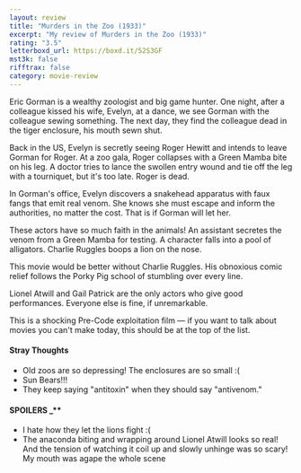 ```yaml
---
layout: review
title: "Murders in the Zoo (1933)"
excerpt: "My review of Murders in the Zoo (1933)"
rating: "3.5"
letterboxd_url: https://boxd.it/52S3GF
mst3k: false
rifftrax: false
category: movie-review
---
```


Eric Gorman is a wealthy zoologist and big game hunter. One night, after a colleague kissed his wife, Evelyn, at a dance, we see Gorman with the colleague sewing something. The next day, they find the colleague dead in the tiger enclosure, his mouth sewn shut.

Back in the US, Evelyn is secretly seeing Roger Hewitt and intends to leave Gorman for Roger. At a zoo gala, Roger collapses with a Green Mamba bite on his leg. A doctor tries to lance the swollen entry wound and tie off the leg with a tourniquet, but it's too late. Roger is dead.

In Gorman's office, Evelyn discovers a snakehead apparatus with faux fangs that emit real venom. She knows she must escape and inform the authorities, no matter the cost. That is if Gorman will let her.

These actors have so much faith in the animals! An assistant secretes the venom from a Green Mamba for testing. A character falls into a pool of alligators. Charlie Ruggles boops a lion on the nose.

This movie would be better without Charlie Ruggles. His obnoxious comic relief follows the Porky Pig school of stumbling over every line.

Lionel Atwill and Gail Patrick are the only actors who give good performances. Everyone else is fine, if unremarkable.

This is a shocking Pre-Code exploitation film — if you want to talk about movies you can't make today, this should be at the top of the list.

#### Stray Thoughts

- Old zoos are so depressing! The enclosures are so small :(
- Sun Bears!!!
- They keep saying "antitoxin" when they should say "antivenom."

#### SPOILERS \_\*\*</b>

- I hate how they let the lions fight :(
- The anaconda biting and wrapping around Lionel Atwill looks so real! And the tension of watching it coil up and slowly unhinge was so scary! My mouth was agape the whole scene
